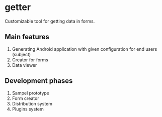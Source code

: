 # getter

Customizable tool for getting data in forms.

## Main features
1. Generating Android application with given configuration for end users (subject)
2. Creator for forms
3. Data viewer

## Development phases
1. Sampel prototype
2. Form creator
4. Distribution system
5. Plugins system
